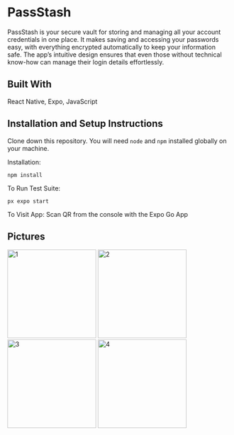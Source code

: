 # PassStash

PassStash is your secure vault for storing and managing all your account credentials in one place. It makes saving and accessing your passwords easy, with everything encrypted automatically to keep your information safe. The app’s intuitive design ensures that even those without technical know-how can manage their login details effortlessly.

## Built With
React Native, Expo, JavaScript

## Installation and Setup Instructions

Clone down this repository. You will need `node` and `npm` installed globally on your machine.  

Installation:

`npm install`  

To Run Test Suite:  

`px expo start` 

To Visit App: Scan QR from the console with the Expo Go App

 ## Pictures
<img src="https://github.com/user-attachments/assets/72c78b08-76c0-4878-855f-1b6acdf60937" alt="1" width="200"/>
<img src="https://github.com/user-attachments/assets/cf715864-44e5-4492-afd8-511194f3c322" alt="2" width="200"/>
<img src="https://github.com/user-attachments/assets/d8721aa0-953c-4c92-989a-3942b95808f0" alt="3" width="200"/>
<img src="https://github.com/user-attachments/assets/89d7488c-0e1b-4776-bcd2-ac6d8e799350" alt="4" width="200"/>


